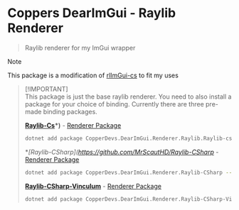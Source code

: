 # Coppers DearImGui - Raylib Renderer

> Raylib renderer for my ImGui wrapper

> [!NOTE]
> This package is a modification of [rlImGui-cs](https://github.com/raylib-extras/rlImGui-cs/tree/main) to fit my uses

> [!IMPORTANT] <br>
> This package is just the base raylib renderer. You need to also install a package for your choice of binding.
> Currently there are three pre-made binding packages.
>
> **[Raylib-Cs](https://github.com/chrisdill/raylib-cs)*)** - [Renderer Package](#)
> ```bash
> dotnet add package CopperDevs.DearImGui.Renderer.Raylib.Raylib-cs --version 1.0.0
> ```
> 
>
> **[Raylib-CSharp](https://github.com/MrScautHD/Raylib-CSharp* - [Renderer Package](#)
> ```bash
> dotnet add package CopperDevs.DearImGui.Renderer.Raylib-CSharp --version 1.0.0
> ```
>
> **[Raylib-CSharp-Vinculum](https://github.com/ZeroElectric/Raylib-CSharp-Vinculum)** - [Renderer Package](#)
> ```bash
> dotnet add package CopperDevs.DearImGui.Renderer.Raylib-CSharp-Vinculum --version 1.0.0
> ```
